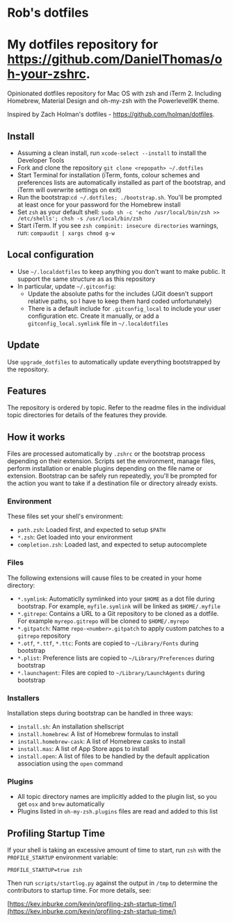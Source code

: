 # Rob's dotfiles #

My dotfiles repository for https://github.com/DanielThomas/oh-your-zshrc.
=======
Opinionated dotfiles repository for Mac OS with zsh and iTerm 2. Including Homebrew, Material Design and oh-my-zsh with the Powerlevel9K theme.

Inspired by Zach Holman's dotfiles - https://github.com/holman/dotfiles.

## Install ##

- Assuming a clean install, run `xcode-select --install` to install the Developer Tools
- Fork and clone the repository `git clone <repopath> ~/.dotfiles`
- Start Terminal for installation (iTerm, fonts, colour schemes and preferences lists are automatically installed as part of the bootstrap, and iTerm will overwrite settings on exit)
- Run the bootstrap:`cd ~/.dotfiles; ./bootstrap.sh`. You'll be prompted at least once for your password for the Homebrew install
- Set `zsh` as your default shell: `sudo sh -c 'echo /usr/local/bin/zsh >> /etc/shells'; chsh -s /usr/local/bin/zsh`
- Start iTerm. If you see `zsh compinit: insecure directories` warnings, run: `compaudit | xargs chmod g-w`

## Local configuration ##

- Use `~/.localdotfiles` to keep anything you don't want to make public. It support the same structure as as this repository
- In particular, update `~/.gitconfig`:
    - Update the absolute paths for the includes (JGit doesn't support relative paths, so I have to keep them hard coded unfortunately)
    - There is a default include for `.gitconfig_local` to include your user configuration etc. Create it manually, or add a `gitconfig_local.symlink` file in `~/.localdotfiles`

## Update ##

Use `upgrade_dotfiles` to automatically update everything bootstrapped by the repository.

## Features ##

The repository is ordered by topic. Refer to the readme files in the individual topic directories for details of the features they provide.

## How it works ##

Files are processed automatically by `.zshrc` or the bootstrap process depending on their extension. Scripts set the environment, manage files, perform installation or enable plugins depending on the file name or extension. Bootstrap can be safely run repeatedly, you'll be prompted for the action you want to take if a destination file or directory already exists.

### Environment ###

These files set your shell's environment:

- `path.zsh`: Loaded first, and expected to setup `$PATH`
- `*.zsh`: Get loaded into your environment
- `completion.zsh`: Loaded last, and expected to setup autocomplete

### Files ###

The following extensions will cause files to be created in your home directory:

- `*.symlink`: Automaticlly symlinked into your `$HOME` as a dot file during bootstrap. For example, `myfile.symlink` will be linked as `$HOME/.myfile`
- `*.gitrepo`: Contains a URL to a Git repository to be cloned as a dotfile. For example `myrepo.gitrepo` will be cloned to `$HOME/.myrepo`
- `*.gitpatch`: Name `repo-<number>.gitpatch` to apply custom patches to a `gitrepo` repository
- `*.otf`, `*.ttf`, `*.ttc`: Fonts are copied to `~/Library/Fonts` during bootstrap
- `*.plist`: Preference lists are copied to `~/Library/Preferences` during bootstrap
- `*.launchagent`: Files are copied to `~/Library/LaunchAgents` during bootstrap

### Installers ###

Installation steps during bootstrap can be handled in three ways:

- `install.sh`: An installation shellscript
- `install.homebrew`: A list of Homebrew formulas to install
- `install.homebrew-cask`: A list of Homebrew casks to install
- `install.mas`: A list of App Store apps to install
- `install.open`: A list of files to be handled by the default application association using the `open` command

### Plugins ###

- All topic directory names are implicitly added to the plugin list, so you get `osx` and `brew` automatically
- Plugins listed in `oh-my-zsh.plugins` files are read and added to this list

## Profiling Startup Time ##

If your shell is taking an excessive amount of time to start, run `zsh` with the `PROFILE_STARTUP` environment variable:

    PROFILE_STARTUP=true zsh

Then run `scripts/startlog.py` against the output in `/tmp` to determine the contributors to startup time. For more details, see:

[https://kev.inburke.com/kevin/profiling-zsh-startup-time/](https://kev.inburke.com/kevin/profiling-zsh-startup-time/)
